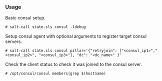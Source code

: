 ### Usage

Basic consul setup.

```
# salt-call state.sls consul -ldebug
```

Setup consul agent with optional arguments to register target consul servers.

```
# salt-call state.sls consul pillar='{"retryjoin": ["<consul_ip1>","<consul_ip2>", "<consul_ip3>"], "dc": "<dc_name>" }'
```

Check the client status to check it was joined to the consul server.

```
# /opt/consul/consul members|grep $(hostname)
```
